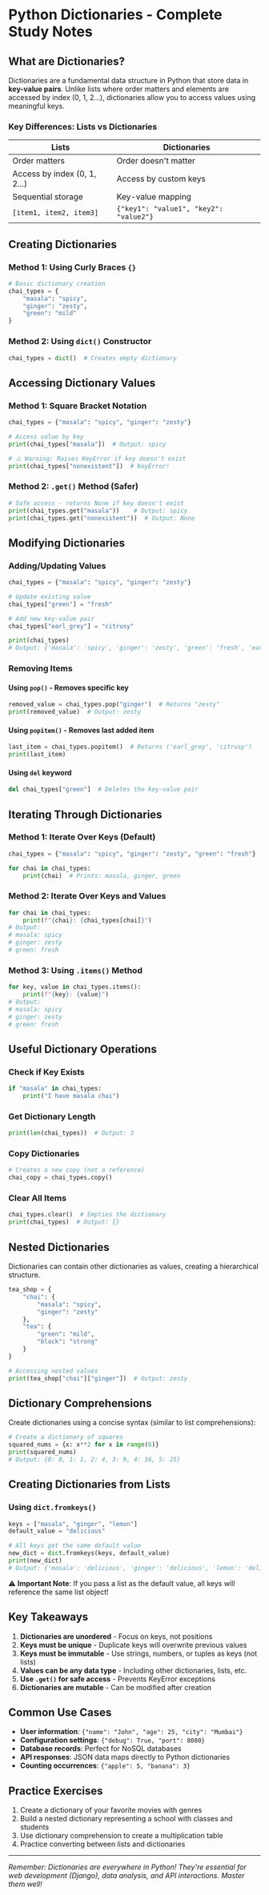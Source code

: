 # Python Dictionaries - Complete Study Notes

## What are Dictionaries?

Dictionaries are a fundamental data structure in Python that store data in **key-value pairs**. Unlike lists where order matters and elements are accessed by index (0, 1, 2...), dictionaries allow you to access values using meaningful keys.

### Key Differences: Lists vs Dictionaries

| Lists | Dictionaries |
|-------|-------------|
| Order matters | Order doesn't matter |
| Access by index (0, 1, 2...) | Access by custom keys |
| Sequential storage | Key-value mapping |
| `[item1, item2, item3]` | `{"key1": "value1", "key2": "value2"}` |

## Creating Dictionaries

### Method 1: Using Curly Braces `{}`
```python
# Basic dictionary creation
chai_types = {
    "masala": "spicy",
    "ginger": "zesty", 
    "green": "mild"
}
```

### Method 2: Using `dict()` Constructor
```python
chai_types = dict()  # Creates empty dictionary
```

## Accessing Dictionary Values

### Method 1: Square Bracket Notation
```python
chai_types = {"masala": "spicy", "ginger": "zesty"}

# Access value by key
print(chai_types["masala"])  # Output: spicy

# ⚠️ Warning: Raises KeyError if key doesn't exist
print(chai_types["nonexistent"])  # KeyError!
```

### Method 2: `.get()` Method (Safer)
```python
# Safe access - returns None if key doesn't exist
print(chai_types.get("masala"))    # Output: spicy
print(chai_types.get("nonexistent"))  # Output: None
```

## Modifying Dictionaries

### Adding/Updating Values
```python
chai_types = {"masala": "spicy", "ginger": "zesty"}

# Update existing value
chai_types["green"] = "fresh"

# Add new key-value pair
chai_types["earl_grey"] = "citrusy"

print(chai_types)
# Output: {'masala': 'spicy', 'ginger': 'zesty', 'green': 'fresh', 'earl_grey': 'citrusy'}
```

### Removing Items

#### Using `pop()` - Removes specific key
```python
removed_value = chai_types.pop("ginger")  # Returns "zesty"
print(removed_value)  # Output: zesty
```

#### Using `popitem()` - Removes last added item
```python
last_item = chai_types.popitem()  # Returns ('earl_grey', 'citrusy')
print(last_item)
```

#### Using `del` keyword
```python
del chai_types["green"]  # Deletes the key-value pair
```

## Iterating Through Dictionaries

### Method 1: Iterate Over Keys (Default)
```python
chai_types = {"masala": "spicy", "ginger": "zesty", "green": "fresh"}

for chai in chai_types:
    print(chai)  # Prints: masala, ginger, green
```

### Method 2: Iterate Over Keys and Values
```python
for chai in chai_types:
    print(f"{chai}: {chai_types[chai]}")
# Output:
# masala: spicy
# ginger: zesty  
# green: fresh
```

### Method 3: Using `.items()` Method
```python
for key, value in chai_types.items():
    print(f"{key}: {value}")
# Output:
# masala: spicy
# ginger: zesty
# green: fresh
```

## Useful Dictionary Operations

### Check if Key Exists
```python
if "masala" in chai_types:
    print("I have masala chai")
```

### Get Dictionary Length
```python
print(len(chai_types))  # Output: 3
```

### Copy Dictionaries
```python
# Creates a new copy (not a reference)
chai_copy = chai_types.copy()
```

### Clear All Items
```python
chai_types.clear()  # Empties the dictionary
print(chai_types)  # Output: {}
```

## Nested Dictionaries

Dictionaries can contain other dictionaries as values, creating a hierarchical structure.

```python
tea_shop = {
    "chai": {
        "masala": "spicy",
        "ginger": "zesty"
    },
    "tea": {
        "green": "mild",
        "black": "strong"
    }
}

# Accessing nested values
print(tea_shop["chai"]["ginger"])  # Output: zesty
```

## Dictionary Comprehensions

Create dictionaries using a concise syntax (similar to list comprehensions):

```python
# Create a dictionary of squares
squared_nums = {x: x**2 for x in range(6)}
print(squared_nums)
# Output: {0: 0, 1: 1, 2: 4, 3: 9, 4: 16, 5: 25}
```

## Creating Dictionaries from Lists

### Using `dict.fromkeys()`
```python
keys = ["masala", "ginger", "lemon"]
default_value = "delicious"

# All keys get the same default value
new_dict = dict.fromkeys(keys, default_value)
print(new_dict)
# Output: {'masala': 'delicious', 'ginger': 'delicious', 'lemon': 'delicious'}
```

⚠️ **Important Note**: If you pass a list as the default value, all keys will reference the same list object!

## Key Takeaways

1. **Dictionaries are unordered** - Focus on keys, not positions
2. **Keys must be unique** - Duplicate keys will overwrite previous values  
3. **Keys must be immutable** - Use strings, numbers, or tuples as keys (not lists)
4. **Values can be any data type** - Including other dictionaries, lists, etc.
5. **Use `.get()` for safe access** - Prevents KeyError exceptions
6. **Dictionaries are mutable** - Can be modified after creation

## Common Use Cases

- **User information**: `{"name": "John", "age": 25, "city": "Mumbai"}`
- **Configuration settings**: `{"debug": True, "port": 8080}`
- **Database records**: Perfect for NoSQL databases
- **API responses**: JSON data maps directly to Python dictionaries
- **Counting occurrences**: `{"apple": 5, "banana": 3}`

## Practice Exercises

1. Create a dictionary of your favorite movies with genres
2. Build a nested dictionary representing a school with classes and students
3. Use dictionary comprehension to create a multiplication table
4. Practice converting between lists and dictionaries

---

*Remember: Dictionaries are everywhere in Python! They're essential for web development (Django), data analysis, and API interactions. Master them well!*